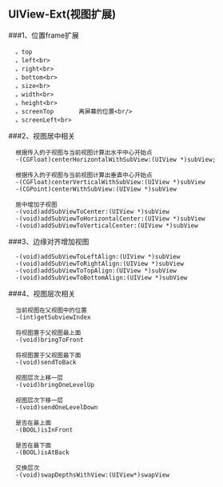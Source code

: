 UIView-Ext(视图扩展)
---------------

###1、位置frame扩展

      。top       
      。left<br>
      。right<br>
      。bottom<br>
      。size<br>
      。width<br>
      。height<br>
      。screenTop       离屏幕的位置<br/>
      。screenLeft<br>

###2、视图居中相关

      根据传入的子视图与当前视图计算出水平中心开始点
      -(CGFloat)centerHorizontalWithSubView:(UIView *)subView;   

      根据传入的子视图与当前视图计算出垂直中心开始点
      -(CGFloat)centerVerticalWithSubView:(UIView *)subView
      -(CGPoint)centerWithSubView:(UIView *)subView

      居中增加子视图
      -(void)addSubViewToCenter:(UIView *)subView
      -(void)addSubViewToHorizontalCenter:(UIView *)subView
      -(void)addSubViewToVerticalCenter:(UIView *)subView


###3、边缘对齐增加视图

      -(void)addSubViewToLeftAlign:(UIView *)subView
      -(void)addSubViewToRightAlign:(UIView *)subView
      -(void)addSubViewToTopAlign:(UIView *)subView
      -(void)addSubViewToBottomAlign:(UIView *)subView


###4、视图层次相关

      当前视图在父视图中的位置
      -(int)getSubviewIndex
      
      将视图置于父视图最上面
      -(void)bringToFront
      
      将视图置于父视图最下面
      -(void)sendToBack
      
      视图层次上移一层
      -(void)bringOneLevelUp
      
      视图层次下移一层
      -(void)sendOneLevelDown
      
      是否在最上面
      -(BOOL)isInFront
      
      是否在最下面
      -(BOOL)isAtBack
      
      交换层次
      -(void)swapDepthsWithView:(UIView*)swapView
